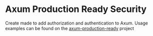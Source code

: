 # Axum Production Ready Security
Create made to add authorization and authentication to Axum.
Usage examples can be found on the [axum-production-ready](https://github.com/amiscala/axum-production-ready) project